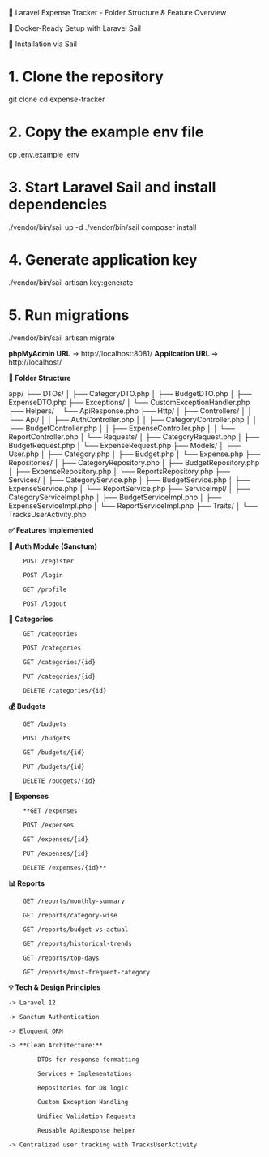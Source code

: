 📁 Laravel Expense Tracker - Folder Structure & Feature Overview

🐳 Docker-Ready Setup with Laravel Sail

🔧 Installation via Sail

# 1. Clone the repository
git clone <your-repo-url>
cd expense-tracker

# 2. Copy the example env file
cp .env.example .env

# 3. Start Laravel Sail and install dependencies
./vendor/bin/sail up -d
./vendor/bin/sail composer install

# 4. Generate application key
./vendor/bin/sail artisan key:generate

# 5. Run migrations
./vendor/bin/sail artisan migrate

**phpMyAdmin URL** -> http://localhost:8081/
**Application URL ->** http://localhost/

**🧩 Folder Structure**

app/
├── DTOs/
│   ├── CategoryDTO.php
│   ├── BudgetDTO.php
│   ├── ExpenseDTO.php
├── Exceptions/
│   └── CustomExceptionHandler.php
├── Helpers/
│   └── ApiResponse.php
├── Http/
│   ├── Controllers/
│   │   └── Api/
│   │       ├── AuthController.php
│   │       ├── CategoryController.php
│   │       ├── BudgetController.php
│   │       ├── ExpenseController.php
│   │       └── ReportController.php
│   └── Requests/
│       ├── CategoryRequest.php
│       ├── BudgetRequest.php
│       └── ExpenseRequest.php
├── Models/
│   ├── User.php
│   ├── Category.php
│   ├── Budget.php
│   └── Expense.php
├── Repositories/
│   ├── CategoryRepository.php
│   ├── BudgetRepository.php
│   ├── ExpenseRepository.php
│   └── ReportsRepository.php
├── Services/
│   ├── CategoryService.php
│   ├── BudgetService.php
│   ├── ExpenseService.php
│   └── ReportService.php
├── ServiceImpl/
│   ├── CategoryServiceImpl.php
│   ├── BudgetServiceImpl.php
│   ├── ExpenseServiceImpl.php
│   └── ReportServiceImpl.php
├── Traits/
│   └── TracksUserActivity.php

**✅ Features Implemented**

**👤 Auth Module (Sanctum)**

        POST /register
        
        POST /login
        
        GET /profile
        
        POST /logout

**📂 Categories**

        GET /categories
        
        POST /categories
        
        GET /categories/{id}
        
        PUT /categories/{id}
        
        DELETE /categories/{id}

**💰 Budgets**

        GET /budgets
        
        POST /budgets
        
        GET /budgets/{id}
        
        PUT /budgets/{id}
        
        DELETE /budgets/{id}

**🧾 Expenses**

        **GET /expenses
        
        POST /expenses
        
        GET /expenses/{id}
        
        PUT /expenses/{id}
        
        DELETE /expenses/{id}**

**📊 Reports**

        GET /reports/monthly-summary
        
        GET /reports/category-wise
        
        GET /reports/budget-vs-actual
        
        GET /reports/historical-trends
        
        GET /reports/top-days
        
        GET /reports/most-frequent-category

**💡 Tech & Design Principles**

    -> Laravel 12
    
    -> Sanctum Authentication
    
    -> Eloquent ORM

    -> **Clean Architecture:**

            DTOs for response formatting
            
            Services + Implementations
            
            Repositories for DB logic
            
            Custom Exception Handling
            
            Unified Validation Requests
            
            Reusable ApiResponse helper

    -> Centralized user tracking with TracksUserActivity
